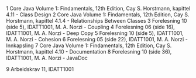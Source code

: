 1   Core Java Volume 1: Findamentals, 12th Edition, Cay S. Horstmann, kapittel 4.11 - Class Design
2   Core Java Volume 1: Findamentals, 12th Edition, Cay S. Horstmann, kapittel 4.1.4 - Relationships Between Classes
3   Forelesning 10 (side 5), IDATT1001, M. A. Norzi - Coupling
4   Forelesning 06 (side 16), IDATT1001, M. A. Norzi - Deep Copy
5   Forelesning 10 (side 5), IDATT1001, M. A. Norzi - Cohesion
6   Forelesning 05 (side 22), IDATT1001, M. A. Norzi - Innkapsling
7   Core Java Volume 1: Findamentals, 12th Edition, Cay S. Horstmann, kapittel 4.10 - Documentation
8   Forelesning 10 (side 36), IDATT1001, M. A. Norzi - JavaDoc

9   Arbeidskrav 11, IDATT1001
